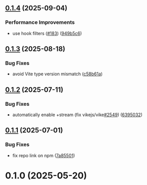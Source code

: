 ## [0.1.4](https://github.com/vikejs/vike-react/compare/vike-react-zustand@0.1.3...vike-react-zustand@0.1.4) (2025-09-04)


### Performance Improvements

* use hook filters ([#183](https://github.com/vikejs/vike-react/issues/183)) ([949b5c6](https://github.com/vikejs/vike-react/commit/949b5c678ee0923f26416ac3992e3b2f56da7907))



## [0.1.3](https://github.com/vikejs/vike-react/compare/vike-react-zustand@0.1.2...vike-react-zustand@0.1.3) (2025-08-18)


### Bug Fixes

* avoid Vite type version mismatch ([c58b61a](https://github.com/vikejs/vike-react/commit/c58b61ab0c22e3781a65575202ba634dcebd6496))



## [0.1.2](https://github.com/vikejs/vike-react/compare/vike-react-zustand@0.1.1...vike-react-zustand@0.1.2) (2025-07-11)


### Bug Fixes

* automatically enable +stream (fix vikejs/vike[#2549](https://github.com/vikejs/vike-react/issues/2549)) ([6395032](https://github.com/vikejs/vike-react/commit/63950323133ddfac47e418c82e29490ee6efce4a))



## [0.1.1](https://github.com/vikejs/vike-react/compare/vike-react-zustand@0.1.0...vike-react-zustand@0.1.1) (2025-07-01)


### Bug Fixes

* fix repo link on npm ([7a85501](https://github.com/vikejs/vike-react/commit/7a85501148774c871a342881cbe9f06678378754))



# 0.1.0 (2025-05-20)




